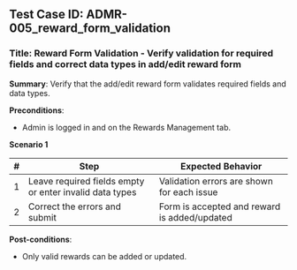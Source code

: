 ## Test Case ID: ADMR-005_reward_form_validation
### Title: Reward Form Validation - Verify validation for required fields and correct data types in add/edit reward form

**Summary**: Verify that the add/edit reward form validates required fields and data types.

**Preconditions**: 
- Admin is logged in and on the Rewards Management tab.

**Scenario 1**

| # | Step                                      | Expected Behavior                                       |
|---|-------------------------------------------|--------------------------------------------------------|
| 1 | Leave required fields empty or enter invalid data types | Validation errors are shown for each issue              |
| 2 | Correct the errors and submit             | Form is accepted and reward is added/updated            |

**Post-conditions**:
- Only valid rewards can be added or updated.
